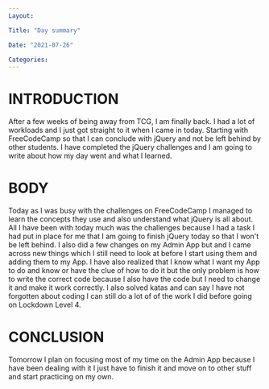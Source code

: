 ```yaml
---
Layout:

Title: "Day summary"

Date: "2021-07-26"

Categories:
---
```


# INTRODUCTION
 After a few weeks of being away from TCG, I am finally back. I had a lot of workloads and I just got straight to it when I came in today. Starting with FreeCodeCamp so that I can conclude with jQuery and not be left behind by other students. I have completed the jQuery challenges and I am going to write about how my day went and what I learned.

# BODY
 Today as I was busy with the challenges on FreeCodeCamp I managed to learn the concepts they use and also understand what jQuery is all about. All I have been with today much was the challenges because I had a task I had put in place for me that I am going to finish jQuery today so that I won't be left behind. I also did a few changes on my Admin App but and I came across new things which I still need to look at before I start using them and adding them to my App. I have also realized that I know what I want my App to do and know or have the clue of how to do it but the only problem is how to write the correct code because I also have the code but I need to change it and make it work correctly. I also solved katas and can say I have not forgotten about coding I can still do a lot of of the work I did before going on Lockdown Level 4.

# CONCLUSION
Tomorrow I plan on focusing most of my time on the Admin App because I have been dealing with it I just have to finish it and move on to other stuff and start practicing on my own.